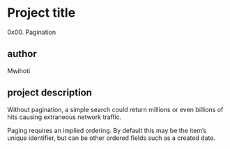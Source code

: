 # Project title
0x00. Pagination

## author 
Mwihoti


## project description
Without pagination, a simple search could return millions or even billions of hits causing extraneous network traffic.

Paging requires an implied ordering. By default this may be the item’s unique identifier, but can be other ordered fields such as a created date.

